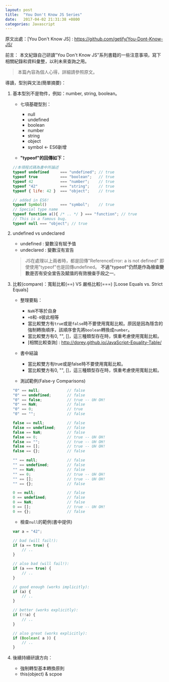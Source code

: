 ```yaml
---
layout: post
title:  "You Don't Know JS Series"
date:   2017-04-02 21:31:38 +0800
categories: Javascript
---
```

原文出處：[You Don't Know JS] : https://github.com/getify/You-Dont-Know-JS/

前言：
	本文紀錄自己研讀"You Don't Know JS"系列書籍的一些注意事項，寫下相關紀錄和資料彙整，以利未來查詢之用。
> 本篇內容為個人心得，詳細請參照原文。

導讀，型別與文法(簡單摘要)：
1. 基本型別不是物件，例如：number, string, boolean。
	* 七項基礎型別：
		* null
		* undefined
		* boolean
		* number
		* string
		* object
		* symbol <- ES6新增

    * __"typeof"的回傳如下：__

	```Javascript
	//本項程式碼為書中所論述
	typeof undefined     === "undefined"; // true
	typeof true          === "boolean";   // true
	typeof 42            === "number";    // true
	typeof "42"          === "string";    // true
	typeof { life: 42 }  === "object";    // true

	// added in ES6!
	typeof Symbol()      === "symbol";    // true
	// Special type name
	typeof function a(){ /* .. */ } === "function"; // true
	// This is a famous bug.
	typeof null === "object"; // true
	```

2. undefined vs undeclared
	* undefined : 變數沒有賦予值
	* undeclared : 變數沒有宣告

    > JS在處理以上兩者時，都是回傳"ReferenceError: a is not defined"
	> 即使使用"typeof"也是回傳undefined。
	> __不過"typeof"仍然是作為檢查變數是否有安全宣告及賦值的有效檢查手段之一__。

3. 比較(compare)：寬鬆比較(==) VS 嚴格比較(===)
	[Loose Equals vs. Strict Equals]
	* 整理要點：
		* `NaN`不等於自身
		* `+0`和`-0`彼此相等
		* 當比較雙方有`true`或是`false`時不要使用寬鬆比較。原因是因為隱含的強制轉換順序，該順序會先將`boolean`轉換成`number`。
		* 當比較雙方有0, "", []，這三種類型存在時，慎重考慮使用寬鬆比較。
		* [相關比較查詢] : http://dorey.github.io/JavaScript-Equality-Table/
	* 書中結論
	    * 當比較雙方有true或是false時不要使用寬鬆比較。
		* 當比較雙方有0, "", []，這三種類型存在時，慎重考慮使用寬鬆比較。

	* 測試範例(False-y Comparisons)

	```Javascript
	"0" == null;			// false
	"0" == undefined;		// false
	"0" == false;			// true -- UH OH!
	"0" == NaN;				// false
	"0" == 0;				// true
	"0" == "";				// false

	false == null;			// false
	false == undefined;		// false
	false == NaN;			// false
	false == 0;				// true -- UH OH!
	false == "";			// true -- UH OH!
	false == [];			// true -- UH OH!
	false == {};			// false

	"" == null;				// false
	"" == undefined;		// false
	"" == NaN;				// false
	"" == 0;				// true -- UH OH!
	"" == [];				// true -- UH OH!
	"" == {};				// false

	0 == null;				// false
	0 == undefined;			// false
	0 == NaN;				// false
	0 == [];				// true -- UH OH!
	0 == {};				// false
	```

	* 檢查`null`的範例(書中提供)

	```Javascript
	var a = "42";

	// bad (will fail!):
	if (a == true) {
		// ..
	}

	// also bad (will fail!):
	if (a === true) {
		// ..
	}

	// good enough (works implicitly):
	if (a) {
		// ..
	}

	// better (works explicitly):
	if (!!a) {
		// ..
	}

	// also great (works explicitly):
	if (Boolean( a )) {
		// ..
	}
	```

4. 後續持續研讀方向：
	- 強制轉型基本轉換原則
	- this(object) & scpoe
